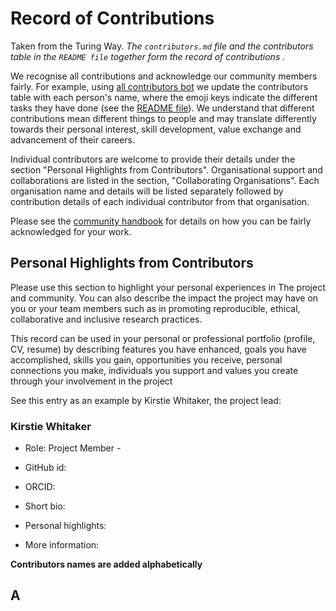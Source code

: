 # Record of Contributions

Taken from the Turing Way.
*The `contributors.md` file and the contributors table in the `README file` together form the record of contributions .*

We recognise all contributions and acknowledge our community members fairly.
For example, using [all contributors bot](https://allcontributors.org) we update the contributors table with each person's name, where the emoji keys indicate the different tasks they have done (see the [README file]()).
We understand that different contributions mean different things to people and may translate differently towards their personal interest, skill development, value exchange and advancement of their careers.

Individual contributors are welcome to provide their details under the section "Personal Highlights from Contributors".
Organisational support and collaborations are listed in the section, "Collaborating Organisations".
Each organisation name and details will be listed separately followed by contribution details of each individual contributor from that organisation.

Please see the [community handbook](https://the-turing-way.netlify.app/community-handbook/acknowledgement) for details on how you can be fairly acknowledged for your work.

## Personal Highlights from Contributors

Please use this section to highlight your personal experiences in The project and community.
You can also describe the impact the project may have on you or your team members such as in promoting reproducible, ethical, collaborative and inclusive research practices.

This record can be used in your personal or professional portfolio (profile, CV, resume) by describing features you have enhanced, goals you have accomplished, skills you gain, opportunities you receive, personal connections you make, individuals you support and values you create through your involvement in the project

See this entry as an example by Kirstie Whitaker, the project lead:

### Kirstie Whitaker

* Role: Project Member - 
* GitHub id: 
* ORCID: 
* Short bio:

* Personal highlights:

* More information:

**Contributors names are added alphabetically**

<!---A--->
## A



